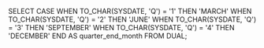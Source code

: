 SELECT CASE 
         WHEN TO_CHAR(SYSDATE, 'Q') = '1' THEN 'MARCH'
         WHEN TO_CHAR(SYSDATE, 'Q') = '2' THEN 'JUNE'
         WHEN TO_CHAR(SYSDATE, 'Q') = '3' THEN 'SEPTEMBER'
         WHEN TO_CHAR(SYSDATE, 'Q') = '4' THEN 'DECEMBER'
       END AS quarter_end_month
FROM DUAL;